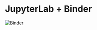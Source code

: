 # JupyterLab + Binder

[![Binder](https://mybinder.org/badge_logo.svg)](https://mybinder.org/v2/gh/duyvt-it/jupyter-lab/main?urlpath=lab/tree/main.ipynb)
